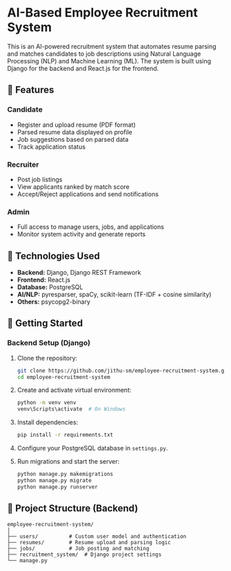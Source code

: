 # AI-Based Employee Recruitment System

This is an AI-powered recruitment system that automates resume parsing and matches candidates to job descriptions using Natural Language Processing (NLP) and Machine Learning (ML). The system is built using Django for the backend and React.js for the frontend.

## 🔧 Features

### Candidate
- Register and upload resume (PDF format)
- Parsed resume data displayed on profile
- Job suggestions based on parsed data
- Track application status

### Recruiter
- Post job listings
- View applicants ranked by match score
- Accept/Reject applications and send notifications

### Admin
- Full access to manage users, jobs, and applications
- Monitor system activity and generate reports

## 🧰 Technologies Used

- **Backend:** Django, Django REST Framework
- **Frontend:** React.js
- **Database:** PostgreSQL
- **AI/NLP:** pyresparser, spaCy, scikit-learn (TF-IDF + cosine similarity)
- **Others:** psycopg2-binary

## 🚀 Getting Started

### Backend Setup (Django)

1. Clone the repository:
   ```bash
   git clone https://github.com/jithu-sm/employee-recruitment-system.git
   cd employee-recruitment-system
   ```

2. Create and activate virtual environment:
   ```bash
   python -m venv venv
   venv\Scripts\activate  # On Windows
   ```

3. Install dependencies:
   ```bash
   pip install -r requirements.txt
   ```

4. Configure your PostgreSQL database in `settings.py`.

5. Run migrations and start the server:
   ```bash
   python manage.py makemigrations
   python manage.py migrate
   python manage.py runserver
   ```

## 📂 Project Structure (Backend)

```
employee-recruitment-system/
│
├── users/          # Custom user model and authentication
├── resumes/        # Resume upload and parsing logic
├── jobs/           # Job posting and matching
├── recruitment_system/  # Django project settings
└── manage.py
```
